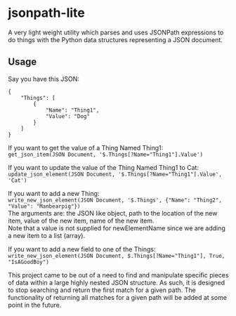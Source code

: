 # jsonpath-lite
A very light weight utility which parses and uses JSONPath expressions to do things with the Python data structures representing a JSON document.

## Usage
Say you have this JSON:
```
{
    "Things": [
        {
            "Name": "Thing1",
            "Value": "Dog"
        }
    ]
}
```
If you want to get the value of a Thing Named Thing1:  
`get_json_item(JSON Document, '$.Things[?Name="Thing1"].Value')`

If you want to update the value of the Thing Named Thing1 to Cat:  
`update_json_element(JSON Document, '$.Things[?Name="Thing1"].Value', 'Cat')`

If you want to add a new Thing:  
`write_new_json_element(JSON Document, '$.Things', {"Name": "Thing2", "Value": "Manbearpig"})`  
The arguments are: the JSON like object, path to the location of the new item, value of the new item, name of the new item.  
Note that a value is not supplied for newElementName since we are adding a new item to a list (array).

If you want to add a new field to one of the Things:  
`write_new_json_element(JSON Document, $.Things[?Name="Thing1"], True, "IsAGoodBoy")`

This project came to be out of a need to find and manipulate specific pieces of data within a large highly nested JSON structure. As such, it is designed to stop searching and return the first match for a given path. The functionality of returning all matches for a given path will be added at some point in the future. 
